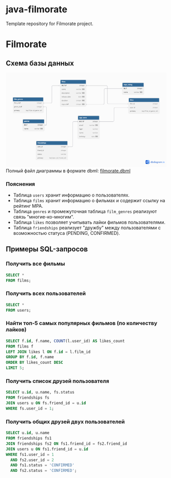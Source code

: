 # java-filmorate
Template repository for Filmorate project.

# Filmorate

## Схема базы данных
![Схема БД](docs/schema.png)
Полный файл диаграммы в формате dbml: [filmorate.dbml](docs/filmorate.dbml)

### Пояснения
- Таблица `users` хранит информацию о пользователях.
- Таблица `films` хранит информацию о фильмах и содержит ссылку на рейтинг MPA.
- Таблица `genres` и промежуточная таблица `film_genres` реализуют связь "многие-ко-многим".
- Таблица `likes` позволяет учитывать лайки фильмов пользователями.
- Таблица `friendships` реализует "дружбу" между пользователями с возможностью статуса (PENDING, CONFIRMED).


## Примеры SQL-запросов

### Получить все фильмы
```sql
SELECT * 
FROM films;
```

### Получить всех пользователей
```sql
SELECT * 
FROM users;
```

### Найти топ-5 самых популярных фильмов (по количеству лайков)
```sql
SELECT f.id, f.name, COUNT(l.user_id) AS likes_count
FROM films f
LEFT JOIN likes l ON f.id = l.film_id
GROUP BY f.id, f.name
ORDER BY likes_count DESC
LIMIT 5;
```

### Получить список друзей пользователя
```sql
SELECT u.id, u.name, fs.status
FROM friendships fs
JOIN users u ON fs.friend_id = u.id
WHERE fs.user_id = 1;
```

### Получить общих друзей двух пользователей
```sql
SELECT u.id, u.name
FROM friendships fs1
JOIN friendships fs2 ON fs1.friend_id = fs2.friend_id
JOIN users u ON fs1.friend_id = u.id
WHERE fs1.user_id = 1 
  AND fs2.user_id = 2
  AND fs1.status = 'CONFIRMED'
  AND fs2.status = 'CONFIRMED';
```
